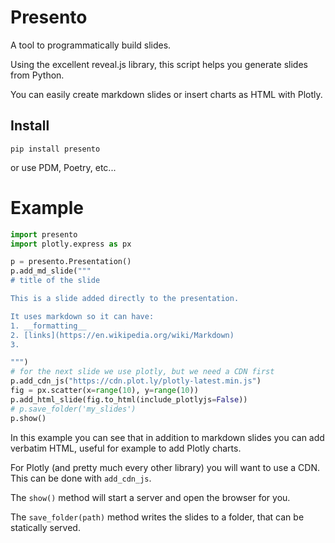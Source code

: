 # Presento

A tool to programmatically build slides.

Using the excellent reveal.js library, this script helps you generate slides from Python.

You can easily create markdown slides or insert charts as HTML with Plotly.

## Install

    pip install presento

or use PDM, Poetry, etc...

# Example

```python
import presento
import plotly.express as px

p = presento.Presentation()
p.add_md_slide("""
# title of the slide

This is a slide added directly to the presentation.

It uses markdown so it can have:
1. __formatting__
2. [links](https://en.wikipedia.org/wiki/Markdown)
3.

""")
# for the next slide we use plotly, but we need a CDN first
p.add_cdn_js("https://cdn.plot.ly/plotly-latest.min.js")
fig = px.scatter(x=range(10), y=range(10))
p.add_html_slide(fig.to_html(include_plotlyjs=False))
# p.save_folder('my_slides')
p.show()
```

In this example you can see that in addition to markdown slides you can add verbatim HTML, useful for example to add Plotly charts.

For Plotly (and pretty much every other library) you will want to use a CDN. This can be done with `add_cdn_js`.

The `show()` method will start a server and open the browser for you.

The `save_folder(path)` method writes the slides to a folder, that can be statically served.